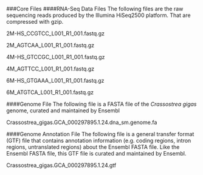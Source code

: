 ###Core Files
####RNA-Seq Data Files
The following files are the raw sequencing reads produced by the Illumina HiSeq2500 platform.  That are compressed with gzip.

2M-HS_CCGTCC_L001_R1_001.fastq.gz

2M_AGTCAA_L001_R1_001.fastq.gz

4M-HS_GTCCGC_L001_R1_001.fastq.gz

4M_AGTTCC_L001_R1_001.fastq.gz

6M-HS_GTGAAA_L001_R1_001.fastq.gz

6M_ATGTCA_L001_R1_001.fastq.gz

####Genome File
The following file is a FASTA file of the <em>Crassostrea gigas</em> genome, curated and maintained by Ensembl

Crassostrea_gigas.GCA_000297895.1.24.dna_sm.genome.fa

####Genome Annotation File
The following file is a general transfer format (GTF) file that contains annotation information (e.g. coding regions, intron regions, untranslated regions) about the Ensembl FASTA file.  Like the Ensembl FASTA file, this GTF file is curated and maintained by Ensembl.

Crassostrea_gigas.GCA_000297895.1.24.gtf
